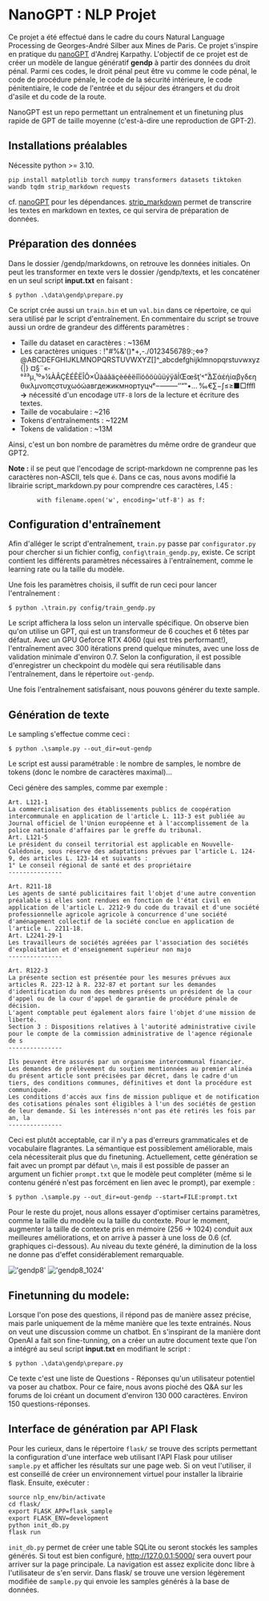 # NanoGPT : NLP Projet

Ce projet a été effectué dans le cadre du cours Natural Language Processing de Georges-André Silber aux Mines de Paris. Ce projet s'inspire en pratique du [nanoGPT](https://github.com/karpathy/nanoGPT) d'Andrej Karpathy. L'objectif de ce projet est de créer un modèle de langue génératif **gendp** à partir des données du droit pénal. Parmi ces codes, le droit pénal peut être vu comme le code pénal, le code de procédure pénale, le code de la sécurité intérieure, le code pénitentiaire, le code de l'entrée et du séjour des étrangers et du droit d'asile et du code de la route.

NanoGPT est un repo permettant un entraînement et un finetuning plus rapide de GPT de taille moyenne (c'est-à-dire une reproduction de GPT-2).

## Installations préalables

Nécessite python >= 3.10.

```
pip install matplotlib torch numpy transformers datasets tiktoken wandb tqdm strip_markdown requests
```

cf. [nanoGPT](https://github.com/karpathy/nanoGPT) pour les dépendances. [strip_markdown](https://pypi.org/project/strip-markdown/) permet de transcrire les textes en markdown en textes, ce qui servira de préparation de données.

## Préparation des données

Dans le dossier /gendp/markdowns, on retrouve les données initiales. On peut les transformer en texte vers le dossier /gendp/texts, et les concaténer en un seul script **input.txt** en faisant : 

```
$ python .\data\gendp\prepare.py
```

Ce script crée aussi un `train.bin` et un `val.bin` dans ce répertoire, ce qui sera utilisé par le script d'entraînement. En commentaire du script se trouve aussi un ordre de grandeur des différents paramètres : 

- Taille du dataset en caractères : ~136M
- Les caractères uniques : !"#%&'()*+,-./0123456789:;<=>?@ABCDEFGHIJKLMNOPQRSTUVWXYZ[]^_abcdefghijklmnopqrstuvwxyz{|} ¤§¨«­°²³µ¸¹º»¼ÀÂÇÈÉÊËÎÔ×ÛàáâäçèéêëíîïóôöùûüýÿăİŒœšţʹ˂ˮ̀̈ΔΣάέήίαβγδεηθικλμνοπςστυχωόώавгдежикмнортуцчᵉ‒–—―‘’“‟•… ‰€∑−∫≤≥■□ﬀﬂ **->** nécessité d'un encodage `UTF-8` lors de la lecture et écriture des textes.
- Taille de vocabulaire : ~216
- Tokens d'entraînements : ~122M
- Tokens de validation : ~13M

Ainsi, c'est un bon nombre de paramètres du même ordre de grandeur que GPT2.

**Note :** il se peut que l'encodage de script-markdown ne comprenne pas les caractères non-ASCII, tels que `é`. Dans ce cas, nous avons modifié la librairie script_markdown.py pour comprendre ces caractères, l.45 :

```
        with filename.open('w', encoding='utf-8') as f:
```

## Configuration d'entraînement

Afin d'alléger le script d'entraînement, `train.py` passe par `configurator.py` pour chercher si un fichier config, `config\train_gendp.py`, existe. Ce script contient les différents paramètres nécessaires à l'entraînement, comme le learning rate ou la taille du modèle. 

Une fois les paramètres choisis, il suffit de run ceci pour lancer l'entraînement : 

```
$ python .\train.py config/train_gendp.py
```

Le script affichera la loss selon un intervalle spécifique. On observe bien qu'on utilise un GPT, qui est un transformeur de 6 couches et 6 têtes par défaut. 
Avec un GPU Geforce RTX 4060 (qui est très performant!), l'entraînement avec 300 itérations prend quelque minutes, avec une loss de validation minimale d'environ 0.7. Selon la configuration, il est possible d'enregistrer un checkpoint du modèle qui sera réutilisable dans l'entraînement, dans le répertoire `out-gendp`.

Une fois l'entraînement satisfaisant, nous pouvons générer du texte sample.

## Génération de texte

Le sampling s'effectue comme ceci : 

```
$ python .\sample.py --out_dir=out-gendp
```

Le script est aussi paramétrable : le nombre de samples, le nombre de tokens (donc le nombre de caractères maximal)...

Ceci génère des samples, comme par exemple : 

```
Art. L121-1
La commercialisation des établissements publics de coopération intercommunale en application de l'article L. 113-3 est publiée au Journal officiel de l'Union européenne et à l'accomplissement de la police nationale d'affaires par le greffe du tribunal.
Art. L121-5
Le président du conseil territorial est applicable en Nouvelle-Calédonie, sous réserve des adaptations prévues par l'article L. 124-9, des articles L. 123-14 et suivants :
1° Le conseil régional de santé et des propriétaire
---------------

Art. R211-18
Les agents de santé publicitaires fait l'objet d'une autre convention préalable si elles sont rendues en fonction de l'état civil en application de l'article L. 2212-9 du code du travail et d'une société professionnelle agricole agricole à concurrence d'une société d'aménagement collectif de la société conclue en application de l'article L. 2211-18.
Art. L2241-29-1
Les travailleurs de sociétés agréées par l'association des sociétés d'exploitation et d'enseignement supérieur non majo
---------------

Art. R122-3
La présente section est présentée pour les mesures prévues aux articles R. 223-12 à R. 232-87 et portant sur les demandes d'identification du nom des membres présents un président de la cour d'appel ou de la cour d'appel de garantie de procédure pénale de décision.
L'agent comptable peut également alors faire l'objet d'une mission de liberté.
Section 3 : Dispositions relatives à l'autorité administrative civile pour le compte de la commission administrative de l'agence régionale de s
---------------

Ils peuvent être assurés par un organisme intercommunal financier.
Les demandes de prélèvement du soutien mentionnées au premier alinéa du présent article sont précisées par décret, dans le cadre d'un tiers, des conditions communes, définitives et dont la procédure est communiquée.
Les conditions d'accès aux fins de mission publique et de notification des cotisations pénales sont éligibles à l'un des sociétés de gestion de leur demande. Si les intéressés n'ont pas été retirés les fois par an, la
---------------
```

Ceci est plutôt acceptable, car il n'y a pas d'erreurs grammaticales et de vocabulaire flagrantes. La sémantique est possiblement améliorable, mais cela nécessiterait plus que du finetuning. Actuellement, cette génération se fait avec un prompt par défaut `\n`, mais il est possible de passer an argument un fichier `prompt.txt` que le modèle peut compléter (même si le contenu généré n'est pas forcément en lien avec le prompt), par exemple : 

```
$ python .\sample.py --out_dir=out-gendp --start=FILE:prompt.txt
```

Pour le reste du projet, nous allons essayer d'optimiser certains paramètres, comme la taille du modèle ou la taille du contexte. Pour le moment, augmenter la taille de contexte pris en mémoire (256 -> 1024) conduit aux meilleures améliorations, et on arrive à passer à une loss de 0.6 (cf. graphiques ci-dessous). Au niveau du texte généré, la diminution de la loss ne donne pas d'effet considérablement remarquable. 

!['gendp8'](data/gendp/plots/loss_nlayer8.png)
!['gendp8_1024'](data/gendp/plots/loss_contextsize_1024.png)

## Finetunning du modele: 
Lorsque l'on pose des questions, il répond pas de manière assez précise, mais parle uniquement de la même manière que les texte entrainés. Nous on veut une discussion comme un chatbot.
En s'inspirant de la manière dont OpenAI a fait son fine-tunning, on a créer un autre document texte que l'on a intégré au seul script **input.txt** en modifiant le script :

```
$ python .\data\gendp\prepare.py
```

Ce texte c'est une liste de Questions - Réponses qu'un utilisateur potentiel va poser au chatbox. Pour ce faire, nous avons pioché des Q&A sur les forums de loi créant un document d'environ 130 000 caractères. Environ 150 questions-réponses.

## Interface de génération par API Flask

Pour les curieux, dans le répertoire `flask/` se trouve des scripts permettant la configuration d'une interface web utilisant l'API Flask pour utiliser `sample.py` et afficher les résultats sur une page web. Si on veut l'utiliser, il est conseillé de créer un environnement virtuel pour installer la librairie flask. Ensuite, exécuter :

```
source nlp_env/bin/activate 
cd flask/
export FLASK_APP=flask_sample
export FLASK_ENV=development
python init_db.py
flask run
```

`init_db.py` permet de créer une table SQLite ou seront stockés les samples générés.
Si tout est bien configuré, http://127.0.0.1:5000/ sera ouvert pour arriver sur la page principale. La navigation est assez explicite donc libre à l'utilisateur de s'en servir. Dans flask/ se trouve une version légèrement modifiée de `sample.py` qui envoie les samples générés à la base de données.

